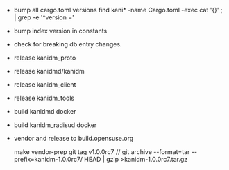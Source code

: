 
* bump all cargo.toml versions
    find kani* -name Cargo.toml -exec cat '{}' \; | grep -e '^version ='

* bump index version in constants
* check for breaking db entry changes.

* release kanidm_proto
* release kanidmd/kanidm
* release kanidm_client
* release kanidm_tools

* build kanidmd docker
* build kanidm_radisud docker

* vendor and release to build.opensuse.org

    make vendor-prep
    git tag v1.0.0rc7
    // git archive --format=tar --prefix=kanidm-1.0.0rc7/ HEAD | gzip >kanidm-1.0.0rc7.tar.gz



